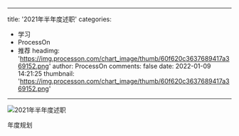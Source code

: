 
---
title: '2021年半年度述职'
categories: 
 - 学习
 - ProcessOn
 - 推荐
headimg: 'https://img.processon.com/chart_image/thumb/60f620c3637689417a369152.png'
author: ProcessOn
comments: false
date: 2022-01-09 14:21:25
thumbnail: 'https://img.processon.com/chart_image/thumb/60f620c3637689417a369152.png'
---

<div>   
<img class="thumb" alt="2021年半年度述职" src="https://img.processon.com/chart_image/thumb/60f620c3637689417a369152.png" referrerpolicy="no-referrer">
<p>年度规划</p>  
</div>
            